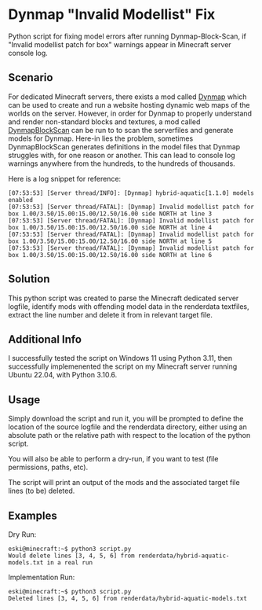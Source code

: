 # Dynmap "Invalid Modellist" Fix
Python script for fixing model errors after running Dynmap-Block-Scan, if "Invalid modellist patch for box" warnings appear in Minecraft server console log.

## Scenario
For dedicated Minecraft servers, there exists a mod called [Dynmap](https://github.com/webbukkit/dynmap) which can be used to create and run a website hosting dynamic web maps of the worlds on the server. However, in order for Dynmap to properly understand and render non-standard blocks and textures, a mod called [DynmapBlockScan](https://github.com/webbukkit/DynmapBlockScan) can be run to to scan the serverfiles and generate models for Dynmap. Here-in lies the problem, sometimes DynmapBlockScan generates definitions in the model files that Dynmap struggles with, for one reason or another. This can lead to console log warnings anywhere from the hundreds, to the hundreds of thousands. 

Here is a log snippet for reference:
```
[07:53:53] [Server thread/INFO]: [Dynmap] hybrid-aquatic[1.1.0] models enabled
[07:53:53] [Server thread/FATAL]: [Dynmap] Invalid modellist patch for box 1.00/3.50/15.00:15.00/12.50/16.00 side NORTH at line 3
[07:53:53] [Server thread/FATAL]: [Dynmap] Invalid modellist patch for box 1.00/3.50/15.00:15.00/12.50/16.00 side NORTH at line 4
[07:53:53] [Server thread/FATAL]: [Dynmap] Invalid modellist patch for box 1.00/3.50/15.00:15.00/12.50/16.00 side NORTH at line 5
[07:53:53] [Server thread/FATAL]: [Dynmap] Invalid modellist patch for box 1.00/3.50/15.00:15.00/12.50/16.00 side NORTH at line 6
```

## Solution
This python script was created to parse the Minecraft dedicated server logfile, identify mods with offending model data in the renderdata textfiles, extract the line number and delete it from in relevant target file.

## Additional Info
I successfully tested the script on Windows 11 using Python 3.11, then successfully implemenented the script on my Minecraft server running Ubuntu 22.04, with Python 3.10.6.

## Usage
Simply download the script and run it, you will be prompted to define the location of the source logfile and the renderdata directory, either using an absolute path or the relative path with respect to the location of the python script.

You will also be able to perform a dry-run, if you want to test (file permissions, paths, etc).

The script will print an output of the mods and the associated target file lines (to be) deleted.

## Examples
Dry Run:
```
eski@minecraft:~$ python3 script.py
Would delete lines [3, 4, 5, 6] from renderdata/hybrid-aquatic-models.txt in a real run
```

Implementation Run:
```
eski@minecraft:~$ python3 script.py
Deleted lines [3, 4, 5, 6] from renderdata/hybrid-aquatic-models.txt
```
